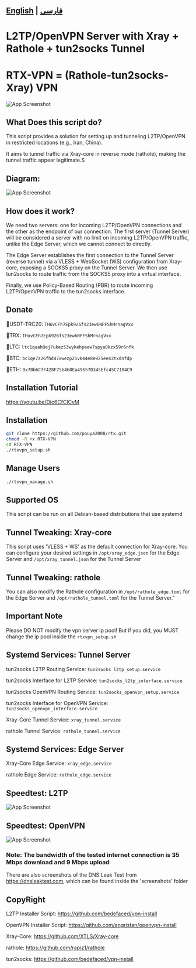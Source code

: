 ## [English](/README.md) | [فارسی](/README_fa.md)
# L2TP/OpenVPN Server with Xray + Rathole + tun2socks Tunnel
# RTX-VPN = (Rathole-tun2socks-Xray) VPN
![App Screenshot](https://github.com/pouya2000/rtx/screenshots/menu.png)
## What Does this script do?
This script provides a solution for setting up and tunneling L2TP/OpenVPN in restricted locations (e.g., Iran, China).

It aims to tunnel traffic via Xray-core in reverse mode (rathole), making the tunnel traffic appear legitimate.S

## Diagram:
![App Screenshot](https://github.com/pouya2000/rtx/diagram.PNG)

## How does it work?
We need two servers: one for incoming L2TP/OpenVPN connections and the other as the endpoint of our connection. The first server (Tunnel Server) will be considered a server with no limit on incoming L2TP/OpenVPN traffic, unlike the Edge Server, which we cannot connect to directly.

The Edge Server establishes the first connection to the Tunnel Server (reverse tunnel) via a VLESS + WebSocket (WS) configuration from Xray-core, exposing a SOCKS5 proxy on the Tunnel Server. We then use tun2socks to route traffic from the SOCKS5 proxy into a virtual interface.

Finally, we use Policy-Based Routing (PBR) to route incoming L2TP/OpenVPN traffic to the tun2socks interface.

## Donate
🔹USDT-TRC20: ```THuvCFh7Epk926fs23ew6NPFShMrnagVxx```

🔹TRX: ```THuvCFh7Epk926fs23ew6NPFShMrnagVxx```

🔹LTC: ```ltc1quah8ej7ukez53wykehpeew7spya0kzx59r6nfk```

🔹BTC: ```bc1qe7z26fhd47xwezp25vk44e8e925ee43txdnfdp```

🔹ETH: ```0x7Bb6CfF428F75b468Ea49657D345Efc45C7104C9```
## Installation Tutorial
https://youtu.be/Djc6CfClCvM
## Installation
```bash
git clone https://github.com/pouya2000/rtx.git
chmod -R +x RTX-VPN
cd RTX-VPN
./rtxvpn_setup.sh
```
## Manage Users
```bash
./rtxvpn_manage.sh
```
## Supported OS
This script can be run on all Debian-based distributions that use systemd
## Tunnel Tweaking: Xray-core
This script uses 'VLESS + WS' as the default connection for Xray-core. You can configure your desired settings in ```/opt/xray_edge.json``` for the Edge Server and ```/opt/xray_tunnel.json``` for the Tunnel Server
## Tunnel Tweaking: rathole
You can also modify the Rathole configuration in ```/opt/rathole_edge.toml``` for the Edge Server and ```/opt/rathole_tunnel.toml``` for the Tunnel Server."
## Important Note
Please DO NOT modify the vpn server ip pool! But if you did, you MUST change the ip pool inside the ```rtxvpn_setup.sh```
## Systemd Services: Tunnel Server
tun2socks L2TP Routing Service: ```tun2socks_l2tp_setup.service```

tun2socks Interface for L2TP Service: ```tun2socks_l2tp_interface.service```

tun2socks OpenVPN Routing Service: ```tun2socks_openvpn_setup.service```

tun2socks Interface for OpenVPN Service: ```tun2socks_openvpn_interface.service```

Xray-Core Tunnel Service: ```xray_tunnel.service```

rathole Tunnel Service: ```rathole_tunnel.service```

## Systemd Services: Edge Server
Xray-Core Edge Service: ```xray_edge.service```

rathole Edge Service: ```rathole_edge.service```

## Speedtest: L2TP
![App Screenshot](https://github.com/pouya2000/rtx/screenshots/l2tp/speedtest.jpg)
## Speedtest: OpenVPN
![App Screenshot](https://github.com/pouya2000/rtx/screenshots/openvpn/speedtest.jpg)

### Note: The bandwidth of the tested internet connection is 35 Mbps download and 9 Mbps upload
There are also screenshots of the DNS Leak Test from https://dnsleaktest.com, which can be found inside the 'screenshots' folder
## CopyRight
L2TP Installer Script: https://github.com/bedefaced/vpn-install

OpenVPN Installer Script: https://github.com/angristan/openvpn-install

Xray-Core: https://github.com/XTLS/Xray-core

rathole: https://github.com/rapiz1/rathole

tun2socks: https://github.com/bedefaced/vpn-install
